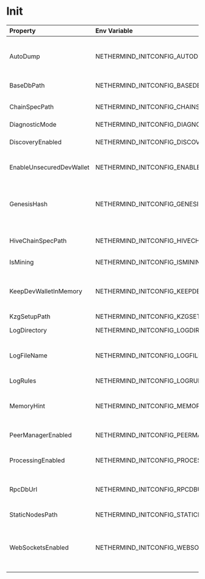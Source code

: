 # Init



| Property | Env Variable | Description | Default |
| :--- | :--- | :--- | :--- |
| AutoDump | NETHERMIND_INITCONFIG_AUTODUMP | Auto dump on bad blocks for diagnostics, Possible values [None, Receipts, Parity, Geth, Rlp, RlpLog, All, Default], Default = Receipts, Rlp | Default |
| BaseDbPath | NETHERMIND_INITCONFIG_BASEDBPATH | Base directory path for all the nethermind databases. | "db" |
| ChainSpecPath | NETHERMIND_INITCONFIG_CHAINSPECPATH | Path to the chain definition file (Parity chainspec or Geth genesis file). | chainspec/foundation.json |
| DiagnosticMode | NETHERMIND_INITCONFIG_DIAGNOSTICMODE | Diagnostics modes | None |
| DiscoveryEnabled | NETHERMIND_INITCONFIG_DISCOVERYENABLED | If 'false' then the node does not try to find nodes beyond the bootnodes configured. | true |
| EnableUnsecuredDevWallet | NETHERMIND_INITCONFIG_ENABLEUNSECUREDDEVWALLET | If 'true' then it enables the wallet / key store in the application. | false |
| GenesisHash | NETHERMIND_INITCONFIG_GENESISHASH | Hash of the genesis block - if the default null value is left then the genesis block validity will not be checked which is useful for ad hoc test/private networks. | null |
| HiveChainSpecPath | NETHERMIND_INITCONFIG_HIVECHAINSPECPATH | Path to the chain definition file created by Hive for test purpouse | chainspec/test.json |
| IsMining | NETHERMIND_INITCONFIG_ISMINING | If 'true' then the node will try to seal/mine new blocks | false |
| KeepDevWalletInMemory | NETHERMIND_INITCONFIG_KEEPDEVWALLETINMEMORY | If 'true' then any accounts created will be only valid during the session and deleted when application closes. | false |
| KzgSetupPath | NETHERMIND_INITCONFIG_KZGSETUPPATH | Kzg trusted setup file path | null |
| LogDirectory | NETHERMIND_INITCONFIG_LOGDIRECTORY | In case of null, the path is set to [applicationDirectiory]\logs | logs |
| LogFileName | NETHERMIND_INITCONFIG_LOGFILENAME | Name of the log file generated (useful when launching multiple networks with the same log folder). | "log.txt" |
| LogRules | NETHERMIND_INITCONFIG_LOGRULES | Overrides for default logs in format LogPath:LogLevel;* | null |
| MemoryHint | NETHERMIND_INITCONFIG_MEMORYHINT | A hint for the max memory that will allow us to configure the DB and Netty memory allocations. | null |
| PeerManagerEnabled | NETHERMIND_INITCONFIG_PEERMANAGERENABLED | If 'false' then the node does not connect to newly discovered peers.. | true |
| ProcessingEnabled | NETHERMIND_INITCONFIG_PROCESSINGENABLED | If 'false' then the node does not download/process new blocks.. | true |
| RpcDbUrl | NETHERMIND_INITCONFIG_RPCDBURL | Url for remote node that will be used as DB source when 'DiagnosticMode' is set to'RpcDb' |  |
| StaticNodesPath | NETHERMIND_INITCONFIG_STATICNODESPATH | Path to the file with a list of static nodes. | "Data/static-nodes.json" |
| WebSocketsEnabled | NETHERMIND_INITCONFIG_WEBSOCKETSENABLED | Defines whether the WebSockets service is enabled on node startup at the 'HttpPort' - e.g. ws://localhost:8545/ws/json-rpc | true |
